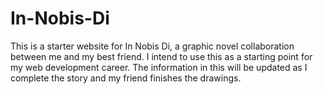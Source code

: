 # In-Nobis-Di

This is a starter website for In Nobis Di, a graphic novel collaboration between me and my best friend. I intend to use this as a starting point for my web development career. The information in this will be updated as I complete the story and my friend finishes the drawings. 
